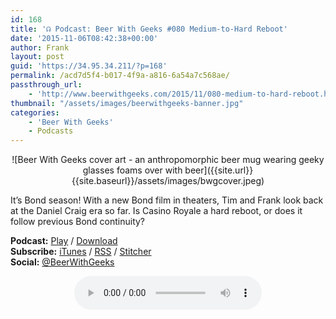 ```yaml
---
id: 168
title: '☊ Podcast: Beer With Geeks #080 Medium-to-Hard Reboot'
date: '2015-11-06T08:42:38+00:00'
author: Frank
layout: post
guid: 'https://34.95.34.211/?p=168'
permalink: /acd7d5f4-b017-4f9a-a816-6a54a7c568ae/
passthrough_url:
    - 'http://www.beerwithgeeks.com/2015/11/080-medium-to-hard-reboot.html'
thumbnail: "/assets/images/beerwithgeeks-banner.jpg"
categories:
    - 'Beer With Geeks'
    - Podcasts
---
```

<div markdown="1" style="text-align: center;">
![Beer With Geeks cover art - an anthropomorphic beer mug wearing geeky glasses foams over with beer]({{site.url}}{{site.baseurl}}/assets/images/bwgcover.jpeg)
</div>

It’s Bond season! With a new Bond film in theaters, Tim and Frank look back at the Daniel Craig era so far. Is Casino Royale a hard reboot, or does it follow previous Bond continuity?

**Podcast:** [Play](http://www.podtrac.com/pts/redirect.mp3/archive.org/download/BWG080/BWG080.mp3) / [Download](http://www.podtrac.com/pts/redirect.mp3/archive.org/download/BWG080/BWG080.mp3)  
**Subscribe:** [iTunes](https://itunes.apple.com/us/podcast/beer-with-geeks/id910485914?mt=2) / [RSS](http://feeds.feedburner.com/beerwithgeeks) / [Stitcher](http://www.stitcher.com/podcast/beer-with-geeks)  
**Social:** [@BeerWithGeeks](https://twitter.com/beerwithgeeks)

<div markdown="1" style="text-align: center;">
<audio controls="controls"><source src="http://www.podtrac.com/pts/redirect.mp3/archive.org/download/BWG080/BWG080.mp3" type="audio/mpeg"></source><embed height="80px" width="100px"></embed> Your browser does not support this audio</audio>
</div>